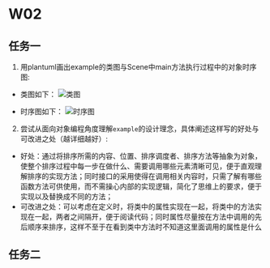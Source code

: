 # W02

## 任务一

1. 用plantuml画出example的类图与Scene中main方法执行过程中的对象时序图:

+ 类图如下：
![类图](http://www.plantuml.com/plantuml/png/ZLJTRjiy3BtNK-ZI1TGtA89-1Tn-1OQcID9imB0B9MOpOOfaI7AtpkkxJp-COdR6i5vKr25vU4JIkVP1kZ0SDMDxBRtd7vI1aJ4U_nwjLq5Py_aBxz7qsPE36cN2HRwzMDNnVWXDXELEWwWU1FW1mZdywchv0iwf3XOBlWvEcGCFjXWDoOk5W_tFEVaQSVQ64gkkaP4YkfnK-qbJuVKGy7x6A-qTm4zmI3hw88FQlo7AmrSeLlQkhGiHzFcOJuXFtfnoy5NaafiMzHIgfXp5XJs9xu6dFWc5APwc8Ps7HorDKw098_o0_H007QLhoaJgPxa7r3soSxosiakZYQoWuGWc-Ac-6DyGKV5PgJ2PnysmYvqat8LHycbg7_FOdnlmNeQSrlyk-mIB-UMX6gbpHZ1f1Sv_P6GQTMrEnWNPfio6DjQCZ0dTIZq05W4p7FcT7Lo7xCk7Lcm-BiNc_rNRYjlbqqhStczRiRx_9DRjjdt8KSzHaSvyJXp4ZXRkqIY4cHmRWyqXEvZzILOsRbvNqdnhQbWkaP1__HvfoDzxHMFd6qS7NF4iTeQ4jZXrUBfn_FBorm8t-xt3uZV7CdM9nC5No2O4MFetpQZAQmH5a8M0cPAnQp1T_aLblm40 "类图")

+ 时序图如下：
![时序图](http://www.plantuml.com/plantuml/png/dPB1QW8n48RlUOhWNXAmUotieOXWlHGjrLPAwM5rHmrDip8xmUhJrsHdoPRI5dgI-VBFDoQpeuPA9FzkXIWtLAEaFKm1pe0o6zjoyyQugP42k_TuiC3G6WSoM-qDTMHQUwnazWpMriSkLUzazW0LbqSqrDez271aw2GH6cyffm-IsHnBjmCXelpg9PiYW7kzQOSL3exopZXGrrh4OHmvTOaV-WwUr7ms6IvNys6UvyF5v6aoqqAaw_PQ4YnsGCkkKbhmC_IoJE8V6_lrsi8Ya13-cZxrnN_ERO3OqqeqFyX_NA7nyQ32ZqxXf8eRAX38evEbgwHnXanfpHd2aH2yifwT2TzwkmM4QXMP2kZMME1oa7Oxq5fSV6amQtf-vgb75l5GNVhqzno3OcjzirU_13QsRY2iP0IkYb_x9m00 "时序图")

2. 尝试从面向对象编程角度理解`example`的设计理念，具体阐述这样写的好处与可改进之处（越详细越好）:

+ 好处：通过将排序所需的内容、位置、排序调度者、排序方法等抽象为对象，使整个排序过程中每一步在做什么、需要调用哪些元素清晰可见，便于直观理解排序的实现方法；同时接口的采用使得在调用相关内容时，只需了解有哪些函数方法可供使用，而不需操心内部的实现逻辑，简化了思维上的要求，便于实现以及替换成不同的方法；
+ 可改进之处：可以考虑在定义时，将类中的属性实现在一起，将类中的方法实现在一起，两者之间隔开，便于阅读代码；同时属性尽量按在方法中调用的先后顺序来排序，这样不至于在看到类中方法时不知道这里面调用的属性是什么

## 任务二
